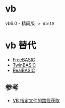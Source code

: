 # vb
vb6.0 - 精简版 `-> Win10`

# vb 替代
- [FreeBASIC](https://www.freebasic.net/wiki/DocToc)
- [TwinBASIC](https://www.twinbasic.com/)
- [RealBASIC](https://www.xojo.com/)

## 参考
- [VB 指定文件的路径获取](https://bbs.csdn.net/topics/391852210)